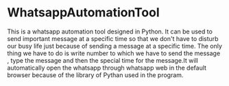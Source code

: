 # WhatsappAutomationTool
This is a whatsapp automation tool designed in Python. It can be used to send important message at a specific time so that we don't have to disturb our busy life just because of sending a message at a specific time. The only thing we have to do is write number to which we have to send the message , type the message and then the special time for the message.It will automatically open the whatsapp through whatsapp web in the default browser because of the library of Pythan used in the program.
